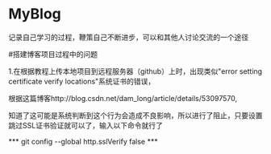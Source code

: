 # MyBlog
记录自己学习的过程，鞭策自己不断进步，可以和其他人讨论交流的一个途径

#搭建博客项目过程中的问题

1.在根据教程上传本地项目到远程服务器（github）上时，出现类似"error setting certificate verify locations"系统证书的错误，

根据这篇博客http://blog.csdn.net/dam_long/article/details/53097570,

知道了这可能是系统判断到这个行为会造成不良影响，所以进行了阻止，只要设置跳过SSL证书验证就可以了，输入以下命令就行了

*** git config --global http.sslVerify false ***
